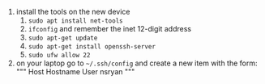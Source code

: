 1. install the tools on the new device
    1. `sudo apt install net-tools`
    1. `ifconfig` and remember the inet 12-digit address
    1. `sudo apt-get update`
    1. `sudo apt-get install openssh-server`
    1. `sudo ufw allow 22`
1. on your laptop go to `~/.ssh/config` and create a new item
    with the form:
    """
    Host <name of computer>
      Hostname <inet>
      User nsryan
    """
